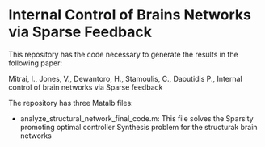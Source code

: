# Internal Control of Brains Networks via Sparse Feedback

This repository has the code necessary to generate the results in the following paper:

Mitrai, I., Jones, V., Dewantoro, H., Stamoulis, C., Daoutidis P., Internal control of brain networks via Sparse feedback

The repository has three Matalb files:

 - analyze_structural_network_final_code.m: This file solves the Sparsity promoting optimal controller Synthesis problem for the structurak brain networks


